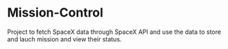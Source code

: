 # Mission-Control
Project to fetch SpaceX data through SpaceX API and use the data to store and lauch mission and view their status.
